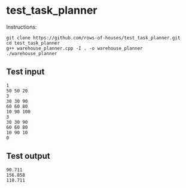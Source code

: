 # test_task_planner

Instructions:
```
git clone https://github.com/rows-of-houses/test_task_planner.git
cd test_task_planner
g++ warehouse_planner.cpp -I . -o warehouse_planner
./warehouse_planner
```
## Test input
```
1
50 50 20
3
30 30 90
60 60 80
10 90 100
3
30 30 90
60 60 80
10 90 10
0
```
## Test output
```
90.711
156.858
110.711
```
